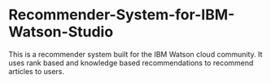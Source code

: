 # Recommender-System-for-IBM-Watson-Studio
This is a recommender system built for the IBM Watson cloud community. It uses rank based and knowledge based recommendations to recommend articles to users.
